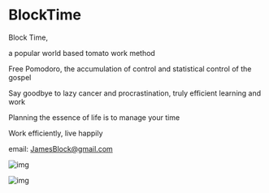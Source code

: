 # BlockTime

Block Time, 

a popular world based tomato work method

Free Pomodoro, the accumulation of control and statistical control of the gospel

Say goodbye to lazy cancer and procrastination, truly efficient learning and work

Planning the essence of life is to manage your time

Work efficiently, live happily

email:
JamesBlock@gmail.com

![img](https://is1-ssl.mzstatic.com/image/thumb/Purple118/v4/a9/5f/5f/a95f5f6d-7cda-34bc-bd1c-50cac4011ab1/pr_source.png/0x0ss.jpg)

![img](https://is1-ssl.mzstatic.com/image/thumb/Purple118/v4/56/a0/0e/56a00e3e-7759-9d12-036b-8dd756847b4f/pr_source.png/0x0ss.jpg)

